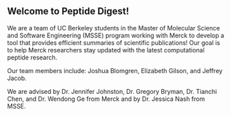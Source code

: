 ## Welcome to Peptide Digest!

We are a team of UC Berkeley students in the Master of Molecular Science and Software Engineering (MSSE) program working with Merck to develop a tool that provides efficient summaries of scientific publications! Our goal is to help Merck researchers stay updated with the latest computational peptide research.

Our team members include: Joshua Blomgren, Elizabeth Gilson, and Jeffrey Jacob.

We are advised by Dr. Jennifer Johnston, Dr. Gregory Bryman, Dr. Tianchi Chen, and Dr. Wendong Ge from Merck and by Dr. Jessica Nash from MSSE.
